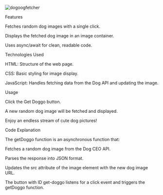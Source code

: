 
![dogoogfetcher](https://github.com/user-attachments/assets/51e020ca-97a0-48f4-8c79-5e6a5afe1e86)

Features

Fetches random dog images with a single click.

Displays the fetched dog image in an image container.

Uses async/await for clean, readable code.

Technologies Used

HTML: Structure of the web page.

CSS: Basic styling for image display.

JavaScript: Handles fetching data from the Dog API and updating the image.


Usage

Click the Get Doggo button.

A new random dog image will be fetched and displayed.

Enjoy an endless stream of cute dog pictures!

Code Explanation

The getDoggo function is an asynchronous function that:

Fetches a random dog image from the Dog CEO API.

Parses the response into JSON format.

Updates the src attribute of the image element with the new dog image URL.

The button with ID get-doggo listens for a click event and triggers the getDoggo function.
